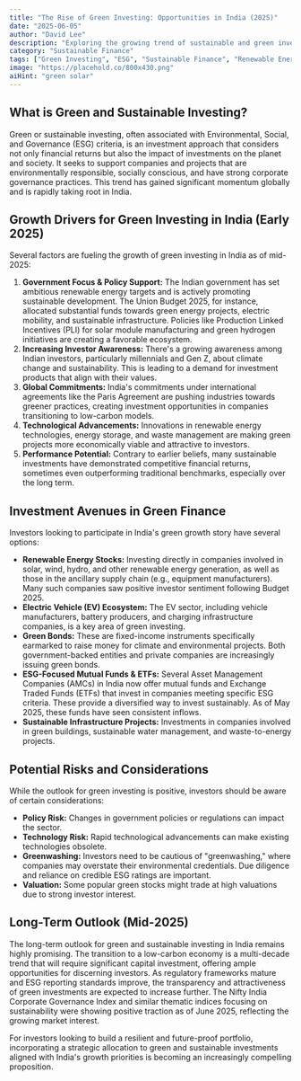 ```yaml
---
title: "The Rise of Green Investing: Opportunities in India (2025)"
date: "2025-06-05"
author: "David Lee"
description: "Exploring the growing trend of sustainable and green investing in India, highlighting opportunities spurred by Budget 2025 and government initiatives."
category: "Sustainable Finance"
tags: ["Green Investing", "ESG", "Sustainable Finance", "Renewable Energy", "Budget 2025", "Investment Opportunities"]
image: "https://placehold.co/800x430.png"
aiHint: "green solar"
---
```


## What is Green and Sustainable Investing?

Green or sustainable investing, often associated with Environmental, Social, and Governance (ESG) criteria, is an investment approach that considers not only financial returns but also the impact of investments on the planet and society. It seeks to support companies and projects that are environmentally responsible, socially conscious, and have strong corporate governance practices. This trend has gained significant momentum globally and is rapidly taking root in India.

## Growth Drivers for Green Investing in India (Early 2025)

Several factors are fueling the growth of green investing in India as of mid-2025:

1.  **Government Focus & Policy Support:** The Indian government has set ambitious renewable energy targets and is actively promoting sustainable development. The Union Budget 2025, for instance, allocated substantial funds towards green energy projects, electric mobility, and sustainable infrastructure. Policies like Production Linked Incentives (PLI) for solar module manufacturing and green hydrogen initiatives are creating a favorable ecosystem.
2.  **Increasing Investor Awareness:** There's a growing awareness among Indian investors, particularly millennials and Gen Z, about climate change and sustainability. This is leading to a demand for investment products that align with their values.
3.  **Global Commitments:** India's commitments under international agreements like the Paris Agreement are pushing industries towards greener practices, creating investment opportunities in companies transitioning to low-carbon models.
4.  **Technological Advancements:** Innovations in renewable energy technologies, energy storage, and waste management are making green projects more economically viable and attractive to investors.
5.  **Performance Potential:** Contrary to earlier beliefs, many sustainable investments have demonstrated competitive financial returns, sometimes even outperforming traditional benchmarks, especially over the long term.

## Investment Avenues in Green Finance

Investors looking to participate in India's green growth story have several options:

*   **Renewable Energy Stocks:** Investing directly in companies involved in solar, wind, hydro, and other renewable energy generation, as well as those in the ancillary supply chain (e.g., equipment manufacturers). Many such companies saw positive investor sentiment following Budget 2025.
*   **Electric Vehicle (EV) Ecosystem:** The EV sector, including vehicle manufacturers, battery producers, and charging infrastructure companies, is a key area of green investing.
*   **Green Bonds:** These are fixed-income instruments specifically earmarked to raise money for climate and environmental projects. Both government-backed entities and private companies are increasingly issuing green bonds.
*   **ESG-Focused Mutual Funds & ETFs:** Several Asset Management Companies (AMCs) in India now offer mutual funds and Exchange Traded Funds (ETFs) that invest in companies meeting specific ESG criteria. These provide a diversified way to invest sustainably. As of May 2025, these funds have seen consistent inflows.
*   **Sustainable Infrastructure Projects:** Investments in companies involved in green buildings, sustainable water management, and waste-to-energy projects.

## Potential Risks and Considerations

While the outlook for green investing is positive, investors should be aware of certain considerations:

*   **Policy Risk:** Changes in government policies or regulations can impact the sector.
*   **Technology Risk:** Rapid technological advancements can make existing technologies obsolete.
*   **Greenwashing:** Investors need to be cautious of "greenwashing," where companies may overstate their environmental credentials. Due diligence and reliance on credible ESG ratings are important.
*   **Valuation:** Some popular green stocks might trade at high valuations due to strong investor interest.

## Long-Term Outlook (Mid-2025)

The long-term outlook for green and sustainable investing in India remains highly promising. The transition to a low-carbon economy is a multi-decade trend that will require significant capital investment, offering ample opportunities for discerning investors. As regulatory frameworks mature and ESG reporting standards improve, the transparency and attractiveness of green investments are expected to increase further. The Nifty India Corporate Governance Index and similar thematic indices focusing on sustainability were showing positive traction as of June 2025, reflecting the growing market interest.

For investors looking to build a resilient and future-proof portfolio, incorporating a strategic allocation to green and sustainable investments aligned with India's growth priorities is becoming an increasingly compelling proposition.
